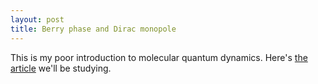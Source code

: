 ```yaml
---
layout: post
title: Berry phase and Dirac monopole
---
```


This is my poor introduction to molecular quantum dynamics. Here's [the article][article] we'll be studying.



















[article]: https://www.qipe.t.u-tokyo.ac.jp/lec_2021a_cond/2021_10_14_2.pdf